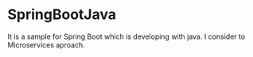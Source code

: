 # SpringBootJava
It is a sample for Spring Boot which is developing with java. I consider to Microservices aproach.
